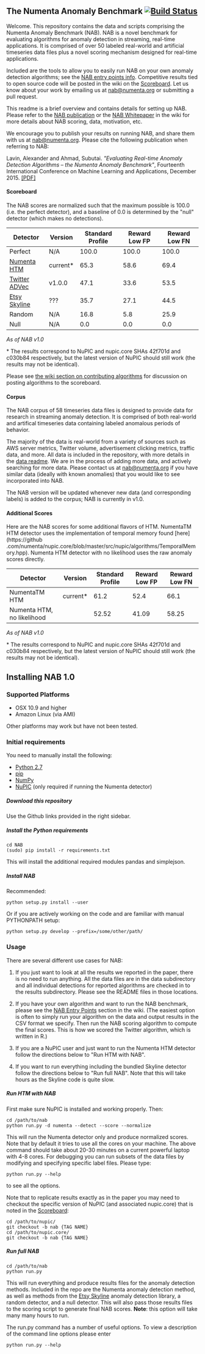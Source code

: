 
The Numenta Anomaly Benchmark [![Build Status](https://travis-ci.org/numenta/NAB.svg?branch=master)](https://travis-ci.org/numenta/NAB)
-----------------------------

Welcome. This repository contains the data and scripts comprising the Numenta
Anomaly Benchmark (NAB). NAB is a novel benchmark for evaluating
algorithms for anomaly detection in streaming, real-time applications. It is
comprised of over 50 labeled real-world and artificial timeseries data files plus a
novel scoring mechanism designed for real-time applications.

Included are the tools to allow you to easily run NAB on your
own anomaly detection algorithms; see the [NAB entry points
info](https://github.com/numenta/NAB/wiki#nab-entry-points). Competitive results
tied to open source code will be posted in the wiki on the
[Scoreboard](https://github.com/numenta/NAB/wiki/NAB%20Scoreboard). Let us know
about your work by emailing us at [nab@numenta.org](mailto:nab@numenta.org) or
submitting a pull request.

This readme is a brief overview and contains details for setting up NAB. Please
refer to the [NAB publication](http://arxiv.org/abs/1510.03336) or the [NAB
Whitepaper](https://github.com/numenta/NAB/wiki#nab-whitepaper) in the wiki for
more details about NAB scoring, data, motivation, etc.

We encourage you to publish your results on running NAB, and share them with us at [nab@numenta.org](nab@numenta.org). Please cite the following publication when referring to NAB:

Lavin, Alexander and Ahmad, Subutai. *"Evaluating Real-time Anomaly Detection
Algorithms – the Numenta Anomaly Benchmark"*, Fourteenth International
Conference on Machine Learning and Applications, December 2015.
[[PDF]](http://arxiv.org/abs/1510.03336)

#### Scoreboard

The NAB scores are normalized such that the maximum possible is 100.0 (i.e. the perfect detector), and a baseline of 0.0 is determined by the "null" detector (which makes no detections).

| Detector      | Version | Standard Profile | Reward Low FP | Reward Low FN |
|---------------|---------|------------------|---------------|---------------|
| Perfect       | N/A     | 100.0            | 100.0         | 100.0         |
| [Numenta HTM](https://github.com/numenta/nupic)   | current* | 65.3             | 58.6          | 69.4          |
| [Twitter ADVec](https://github.com/twitter/AnomalyDetection) | v1.0.0    | 47.1             | 33.6          | 53.5          |
| [Etsy Skyline](https://github.com/etsy/skyline)  | ???     | 35.7             | 27.1          | 44.5          |
| Random        | N/A     | 16.8             | 5.8          | 25.9          |
| Null          | N/A     | 0.0              | 0.0           | 0.0           |

*As of NAB v1.0*

\* The results correspond to NuPIC and nupic.core SHAs 42f701d and c030b84 respectively, but the latest version of NuPIC should still work (the results may not be identical).

Please see [the wiki section on contributing algorithms](https://github.com/numenta/NAB/wiki/NAB-Contributions-Criteria#anomaly-detection-algorithms) for discussion on posting algorithms to the scoreboard.

#### Corpus

The NAB corpus of 58 timeseries data files is designed to provide data for research
in streaming anomaly detection. It is comprised of both
real-world and artifical timeseries data containing labeled anomalous periods of behavior.

The majority of the data is real-world from a variety of sources such as AWS
server metrics, Twitter volume, advertisement clicking metrics, traffic data,
and more. All data is included in the repository, with more details in the [data
readme](https://github.com/numenta/NAB/tree/master/data). We are in the process
of adding more data, and actively searching for more data. Please contact us at
[nab@numenta.org](mailto:nab@numenta.org) if you have similar data (ideally with
known anomalies) that you would like to see incorporated into NAB.

The NAB version will be updated whenever new data (and corresponding labels) is
added to the corpus; NAB is currently in v1.0.

#### Additional Scores

Here are the NAB scores for some additional flavors of HTM. NumentaTM HTM
detector uses the implementation of temporal memory found [here] (https://github
.com/numenta/nupic.core/blob/master/src/nupic/algorithms/TemporalMemory.hpp).
Numenta HTM detector with no likelihood uses the raw anomaly scores directly.

| Detector      | Version |Standard Profile | Reward Low FP | Reward Low FN |
|---------------|---------|------------------|---------------|---------------|
| NumentaTM HTM | current* |61.2             | 52.4         | 66.1          |
| Numenta HTM, no likelihood | |52.52             | 41.09          | 58.25   |

*As of NAB v1.0*

\* The results correspond to NuPIC and nupic.core SHAs 42f701d and c030b84 respectively, but the latest version of NuPIC should still work (the results may not be identical).

Installing NAB 1.0
------------------

### Supported Platforms

- OSX 10.9 and higher
- Amazon Linux (via AMI)

Other platforms may work but have not been tested.


### Initial requirements

You need to manually install the following:

- [Python 2.7](https://www.python.org/download/)
- [pip](https://pip.pypa.io/en/latest/installing.html)
- [NumPy](http://www.numpy.org/)
- [NuPIC](http://www.github.com/numenta/nupic) (only required if running the Numenta detector)

##### Download this repository

Use the Github links provided in the right sidebar.

##### Install the Python requirements

    cd NAB
    (sudo) pip install -r requirements.txt

This will install the additional required modules pandas and simplejson.

##### Install NAB

Recommended:

	python setup.py install --user

Or if you are actively working on the code and are familiar with manual
PYTHONPATH setup:

	python setup.py develop --prefix=/some/other/path/

### Usage

There are several different use cases for NAB:

1. If you just want to look at all
the results we reported in the paper, there is no need to run anything.
All the data files are in the data subdirectory and all individual detections
for reported algorithms are checked in to the results subdirectory. Please see
the README files in those locations.

1. If you have your own algorithm and want to run the NAB benchmark, please see
the [NAB Entry Points](https://github.com/numenta/NAB/wiki#nab-entry-diagram)
section in the wiki. (The easiest option is often to simply run your algorithm
on the data and output results in the CSV format we specify. Then run the NAB
scoring algorithm to compute the final scores. This is how we scored the Twitter
algorithm, which is written in R.)

1. If you are a NuPIC user and just want to run the Numenta HTM detector follow
the directions below to "Run HTM with NAB".

1. If you want to run everything including the bundled Skyline detector follow
the directions below to "Run full NAB". Note that this will take hours as the
Skyline code is quite slow.


##### Run HTM with NAB

First make sure NuPIC is installed and working properly. Then:

    cd /path/to/nab
    python run.py -d numenta --detect --score --normalize

This will run the Numenta detector only and produce normalized scores. Note that
by default it tries to use all the cores on your machine. The above command
should take about 20-30 minutes on a current powerful laptop with 4-8 cores.
For debugging you can run subsets of the data files by modifying and specifying
specific label files. Please type:

    python run.py --help

to see all the options.

Note that to replicate results exactly as in the paper you may need to checkout
the specific version of NuPIC (and associated nupic.core) that is noted in the
[Scoreboard](https://github.com/numenta/NAB/wiki/NAB%20Scoreboard):

    cd /path/to/nupic/
    git checkout -b nab {TAG NAME}
    cd /path/to/nupic.core/
    git checkout -b nab {TAG NAME}


##### Run full NAB

    cd /path/to/nab
    python run.py

This will run everything and produce results files for the anomaly detection
methods. Included in the repo are the Numenta anomaly detection method, as well
as methods from the [Etsy Skyline](https://github.com/etsy/skyline) anomaly
detection library, a random detector, and a null detector. This will also pass
those results files to the scoring script to generate final NAB scores.
**Note**: this option will take many many hours to run.

The run.py command has a number of useful options. To view a description of the
command line options please enter

	python run.py --help 


